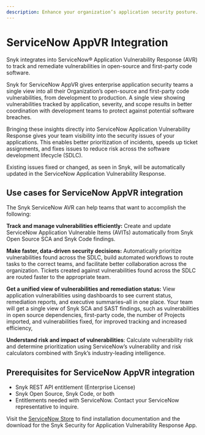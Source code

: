 ```yaml
---
description: Enhance your organization’s application security posture.
---
```


# ServiceNow AppVR Integration

Snyk integrates into ServiceNow® Application Vulnerability Response (AVR) to track and remediate vulnerabilities in open-source and first-party code software.

Snyk for ServiceNow AppVR gives enterprise application security teams a single view into all their Organization’s open-source and first-party code vulnerabilities, from development to production. A single view showing vulnerabilities tracked by application, severity, and scope results in better coordination with development teams to protect against potential software breaches.

Bringing these insights directly into ServiceNow Application Vulnerability Response gives your team visibility into the security issues of your applications. This enables better prioritization of incidents, speeds up ticket assignments, and fixes issues to reduce risk across the software development lifecycle (SDLC).

Existing issues fixed or changed, as seen in Snyk, will be automatically updated in the ServiceNow Application Vulnerability Response.

## Use cases for ServiceNow AppVR integration

The Snyk ServiceNow AVR can help teams that want to accomplish the following:

**Track and manage vulnerabilities efficiently:** Create and update ServiceNow Application Vulnerable Items (AVITs) automatically from Snyk Open Source SCA and Snyk Code findings.

**Make faster, data-driven security decisions:** Automatically prioritize vulnerabilities found across the SDLC, build automated workflows to route tasks to the correct teams, and facilitate better collaboration across the organization. Tickets created against vulnerabilities found across the SDLC are routed faster to the appropriate team.

**Get a unified view of vulnerabilities and remediation status:** View application vulnerabilities using dashboards to see current status, remediation reports, and executive summaries–all in one place. Your team will get a single view of Snyk SCA and SAST findings, such as vulnerabilities in open source dependencies, first-party code, the number of Projects imported, and vulnerabilities fixed, for improved tracking and increased efficiency,

**Understand risk and impact of vulnerabilities**: Calculate vulnerability risk and determine prioritization using ServiceNow’s vulnerability and risk calculators combined with Snyk’s industry-leading intelligence.

## Prerequisites for ServiceNow AppVR integration

* Snyk REST API entitlement (Enterprise License)
* Snyk Open Source, Snyk Code, or both
* Entitlements needed with ServiceNow. Contact your ServiceNow representative to inquire.

Visit the [ServiceNow Store](https://store.servicenow.com/sn\_appstore\_store.do#!/store/application/72ac3c4487d8191015f3c91e0ebb3553/2.1.0) to find installation documentation and the download for the Snyk Security for Application Vulnerability Response App.
